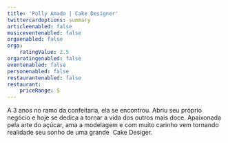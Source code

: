 ```yaml
---
title: 'Polly Amado | Cake Designer'
twittercardoptions: summary
articleenabled: false
musiceventenabled: false
orgaenabled: false
orga:
    ratingValue: 2.5
orgaratingenabled: false
eventenabled: false
personenabled: false
restaurantenabled: false
restaurant:
    priceRange: $
---
```


A 3 anos no ramo da confeitaria, ela se encontrou.
Abriu seu próprio negócio e hoje se dedica a tornar a vida dos outros mais doce.
Apaixonada pela arte do açúcar, ama a modelagem e com muito carinho vem tornando realidade seu sonho de uma grande  Cake Desiger.